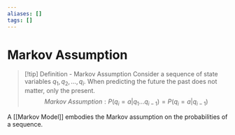 ```yaml
---
aliases: []
tags: []
---
```


# Markov Assumption

>[!tip] Definition - Markov Assumption
>Consider a sequence of state variables $q_{1},q_{2},\dots,q_{i}$. When predicting the future the past does not matter, only the present.
>$$
>Markov \ Assumption: P(q_{i}=a|q_{1}\dots q_{i-1}) = P(q_{i}=a|q_{i-1})
>$$

A [[Markov Model]] embodies the Markov assumption on the probabilities of a sequence.

